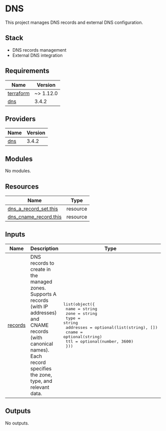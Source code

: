 # DNS

This project manages DNS records and external DNS configuration.

## Stack

- DNS records management
- External DNS integration

<!-- BEGIN_TF_DOCS -->
## Requirements

| Name | Version |
|------|---------|
| <a name="requirement_terraform"></a> [terraform](#requirement\_terraform) | ~> 1.12.0 |
| <a name="requirement_dns"></a> [dns](#requirement\_dns) | 3.4.2 |

## Providers

| Name | Version |
|------|---------|
| <a name="provider_dns"></a> [dns](#provider\_dns) | 3.4.2 |

## Modules

No modules.

## Resources

| Name | Type |
|------|------|
| [dns_a_record_set.this](https://registry.terraform.io/providers/hashicorp/dns/3.4.2/docs/resources/a_record_set) | resource |
| [dns_cname_record.this](https://registry.terraform.io/providers/hashicorp/dns/3.4.2/docs/resources/cname_record) | resource |

## Inputs

| Name | Description | Type | Default | Required |
|------|-------------|------|---------|:--------:|
| <a name="input_records"></a> [records](#input\_records) | DNS records to create in the managed zones. Supports A records (with IP addresses) and CNAME records (with canonical names). Each record specifies the zone, type, and relevant data. | <pre>list(object({<br>    name      = string<br>    zone      = string<br>    type      = string<br>    addresses = optional(list(string), [])<br>    cname     = optional(string)<br>    ttl       = optional(number, 3600)<br>  }))</pre> | `[]` | no |

## Outputs

No outputs.
<!-- END_TF_DOCS -->
